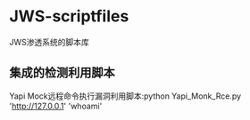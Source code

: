 # JWS-scriptfiles
JWS渗透系统的脚本库

## 集成的检测利用脚本
Yapi Mock远程命令执行漏洞利用脚本:python Yapi_Monk_Rce.py 'http://127.0.0.1' 'whoami'

